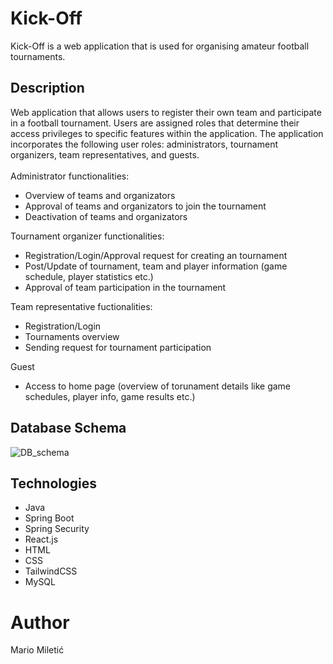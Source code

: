 # Kick-Off
Kick-Off is a web application that is used for organising amateur football tournaments.
## Description
Web application that allows users to register their own team and participate in a football tournament.
Users are assigned roles that determine their access privileges to specific features within the application.
The application incorporates the following user roles: administrators, tournament organizers, team representatives, and guests.
<br><br>
Administrator functionalities:
* Overview of teams and organizators
* Approval of teams and organizators to join the tournament
* Deactivation of teams and organizators

Tournament organizer functionalities:
* Registration/Login/Approval request for creating an tournament
* Post/Update of tournament, team and player information (game schedule, player statistics etc.)
* Approval of team participation in the tournament

Team representative fuctionalities:
* Registration/Login
* Tournaments overview
* Sending request for tournament participation

Guest
* Access to home page (overview of torunament details like game schedules, player info, game results etc.)

## Database Schema

![DB_schema](https://github.com/user-attachments/assets/0ee93948-d655-4838-91c1-ae2cd50b020c)


## Technologies
* Java
* Spring Boot
* Spring Security
* React.js
* HTML
* CSS
* TailwindCSS
* MySQL

# Author
Mario Miletić
